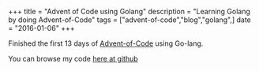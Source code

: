 +++
title = "Advent of Code using Golang"
description = "Learning Golang by doing Advent-of-Code"
tags = ["advent-of-code","blog","golang",]
date = "2016-01-06"
+++

Finished the first 13 days of [Advent-of-Code](http://www.adventofcode.com) using Go-lang.

You can browse my code [here at github](https://github.com/jurgen-kluft/AoC)
